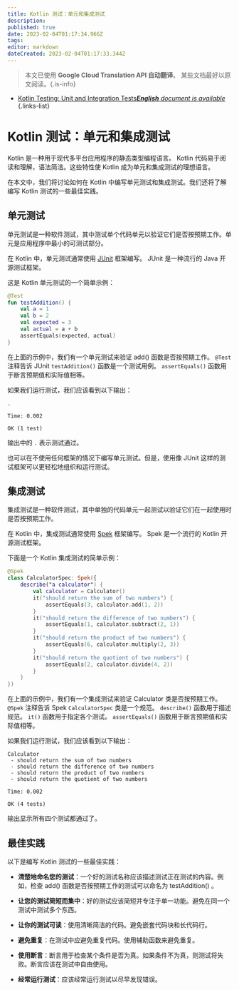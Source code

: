 ```yaml
---
title: Kotlin 测试：单元和集成测试
description: 
published: true
date: 2023-02-04T01:17:34.966Z
tags: 
editor: markdown
dateCreated: 2023-02-04T01:17:33.344Z
---
```


> 本文已使用 **Google Cloud Translation API 自动翻译**。
某些文档最好以原文阅读。{.is-info}



- [Kotlin Testing: Unit and Integration Tests***English** document is available*](/en/Knowledge-base/Kotlin/kotlin-testing-unit-and-integration-tests)
{.links-list}


# Kotlin 测试：单元和集成测试

Kotlin 是一种用于现代多平台应用程序的静态类型编程语言。 Kotlin 代码易于阅读和理解，语法简洁。这些特性使 Kotlin 成为单元和集成测试的理想语言。

在本文中，我们将讨论如何在 Kotlin 中编写单元测试和集成测试。我们还将了解编写 Kotlin 测试的一些最佳实践。

## 单元测试

单元测试是一种软件测试，其中测试单个代码单元以验证它们是否按预期工作。单元是应用程序中最小的可测试部分。

在 Kotlin 中，单元测试通常使用 [JUnit](https://junit.org/junit5/) 框架编写。 JUnit 是一种流行的 Java 开源测试框架。

这是 Kotlin 单元测试的一个简单示例：

```kotlin
@Test
fun testAddition() {
    val a = 1
    val b = 2
    val expected = 3
    val actual = a + b
    assertEquals(expected, actual)
}
```

在上面的示例中，我们有一个单元测试来验证 add() 函数是否按预期工作。 `@Test` 注释告诉 JUnit `testAddition()` 函数是一个测试用例。 `assertEquals()` 函数用于断言预期值和实际值相等。

如果我们运行测试，我们应该看到以下输出：

```
.

Time: 0.002

OK (1 test)
```

输出中的 `.` 表示测试通过。

也可以在不使用任何框架的情况下编写单元测试。但是，使用像 JUnit 这样的测试框架可以更轻松地组织和运行测试。

## 集成测试

集成测试是一种软件测试，其中单独的代码单元一起测试以验证它们在一起使用时是否按预期工作。

在 Kotlin 中，集成测试通常使用 [Spek](http://spekframework.org/) 框架编写。 Spek 是一个流行的 Kotlin 开源测试框架。

下面是一个 Kotlin 集成测试的简单示例：

```kotlin
@Spek
class CalculatorSpec: Spek({
    describe("a calculator") {
        val calculator = Calculator()
        it("should return the sum of two numbers") {
            assertEquals(3, calculator.add(1, 2))
        }
        it("should return the difference of two numbers") {
            assertEquals(1, calculator.subtract(2, 1))
        }
        it("should return the product of two numbers") {
            assertEquals(6, calculator.multiply(2, 3))
        }
        it("should return the quotient of two numbers") {
            assertEquals(2, calculator.divide(4, 2))
        }
    }
})
```

在上面的示例中，我们有一个集成测试来验证 Calculator 类是否按预期工作。 `@Spek` 注释告诉 Spek `CalculatorSpec` 类是一个规范。 `describe()` 函数用于描述规范。 `it()` 函数用于指定各个测试。 `assertEquals()` 函数用于断言预期值和实际值相等。

如果我们运行测试，我们应该看到以下输出：

```
Calculator
 - should return the sum of two numbers
 - should return the difference of two numbers
 - should return the product of two numbers
 - should return the quotient of two numbers

Time: 0.002

OK (4 tests)
```

输出显示所有四个测试都通过了。

## 最佳实践

以下是编写 Kotlin 测试的一些最佳实践：

- **清楚地命名您的测试**：一个好的测试名称应该描述测试正在测试的内容。例如，检查 add() 函数是否按预期工作的测试可以命名为 testAddition() 。

- **让您的测试简短而集中**：好的测试应该简短并专注于单一功能。避免在同一个测试中测试多个东西。

- **让你的测试可读**：使用清晰简洁的代码。避免嵌套代码块和长代码行。

- **避免重复**：在测试中应避免重复代码。使用辅助函数来避免重复。

- **使用断言**：断言用于检查某个条件是否为真。如果条件不为真，则测试将失败。断言应该在测试中自由使用。

- **经常运行测试**：应该经常运行测试以尽早发现错误。